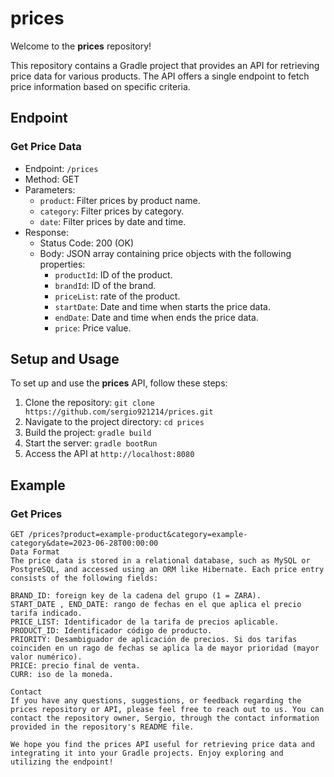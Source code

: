 # prices

Welcome to the **prices** repository!

This repository contains a Gradle project that provides an API for retrieving price data for various products. The API offers a single endpoint to fetch price information based on specific criteria.

## Endpoint

### Get Price Data

- Endpoint: `/prices`
- Method: GET
- Parameters:
  - `product`: Filter prices by product name.
  - `category`: Filter prices by category.
  - `date`: Filter prices by date and time.
- Response:
  - Status Code: 200 (OK)
  - Body: JSON array containing price objects with the following properties:
    - `productId`: ID of the product.
    - `brandId`: ID of the brand.
    - `priceList`: rate of the product.
    - `startDate`: Date and time when starts the price data.
    - `endDate`: Date and time when ends the price data.
    - `price`: Price value.

## Setup and Usage

To set up and use the **prices** API, follow these steps:

1. Clone the repository: `git clone https://github.com/sergio921214/prices.git`
2. Navigate to the project directory: `cd prices`
3. Build the project: `gradle build`
4. Start the server: `gradle bootRun`
5. Access the API at `http://localhost:8080`

## Example

### Get Prices

```http
GET /prices?product=example-product&category=example-category&date=2023-06-28T00:00:00
Data Format
The price data is stored in a relational database, such as MySQL or PostgreSQL, and accessed using an ORM like Hibernate. Each price entry consists of the following fields:

BRAND_ID: foreign key de la cadena del grupo (1 = ZARA).
START_DATE , END_DATE: rango de fechas en el que aplica el precio tarifa indicado.
PRICE_LIST: Identificador de la tarifa de precios aplicable.
PRODUCT_ID: Identificador código de producto.
PRIORITY: Desambiguador de aplicación de precios. Si dos tarifas coinciden en un rago de fechas se aplica la de mayor prioridad (mayor valor numérico).
PRICE: precio final de venta.
CURR: iso de la moneda.

Contact
If you have any questions, suggestions, or feedback regarding the prices repository or API, please feel free to reach out to us. You can contact the repository owner, Sergio, through the contact information provided in the repository's README file.

We hope you find the prices API useful for retrieving price data and integrating it into your Gradle projects. Enjoy exploring and utilizing the endpoint!
